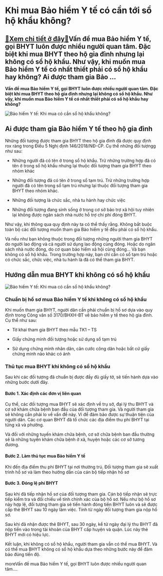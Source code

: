 Khi mua Bảo hiểm Y tế có cần tới sổ hộ khẩu không?
==================================================

[:gift:Xem chi tiết ở đây:gift:](https://hddtvn.com/khi-mua-bao-hiem-y-te-co-can-toi-so-ho-khau-khong/)Vấn đề mua Bảo hiểm Y tế, gọi BHYT luôn được nhiều người quan tâm. Đặc biệt khi mua BHYT theo hộ gia đình nhưng lại không có sổ hộ khẩu. Như vậy, khi muốn mua Bảo hiểm Y tế có nhất thiết phải có sổ hộ khẩu hay không? Ai được tham gia Bảo …
-----------------------------------------------------------------------------------------------------------------------------------------------------------------------------------------------------------------------------------------------

**Vấn đề mua Bảo hiểm Y tế, gọi BHYT luôn được nhiều người quan tâm. Đặc biệt khi mua BHYT theo hộ gia đình nhưng lại không có sổ hộ khẩu. Như vậy, khi muốn mua Bảo hiểm Y tế có nhất thiết phải có sổ hộ khẩu hay không?**


![Bảo hiểm Y tế: Khi mua có cần sổ hộ khẩu không?](https://hddtvn.com/wp-content/uploads/2021/01/Switching-from-Private-to-Public-health-Insurance.jpg)


Ai được tham gia Bảo hiểm Y tế theo hộ gia đình
-----------------------------------------------


Những đối tượng được tham gia BHYT theo hộ gia đình đã được quy định rox ràng trong Điều 5 Nghị định 146/2018/NĐ-CP. Cụ thể những đối tượngg như sau:




* Những người đã có tên ở trong sổ hộ khẩu. Trừ những trường hợp đã có tên ở trong sổ hộ khẩu nhưng lại thuộc đối tượng tham gia BHYT theo nhóm khác

* Những đối tượng đã có tên ở trong sổ tạm trú. Trừ những trường hợp người đã có tên trong sổ tạm trú nhưng lại thuộc đối tượng tham gia BHYT theo nhóm khác.

* Những đối tượng là chức sắc, nhà tu hành hay chức việc

* Những đối tượng đang sinh sống ở trong cơ sở bảo trợ xã hội tuy nhiên lại không được ngân sách nhà nước hỗ trợ chi phí đóng BHYT.



Như vậy, khi thông qua quy định này ta có thể thấy rằng. Không bắt buộc toàn bộ các đối tượng muốn tham gia Bảo hiểm y tế đều phải có sổ hộ khẩu.


Và nếu như bạn không thuộc trong đối tượng những người tham gia BHYT do người lao động và cả người sử dụng lao động cùng đóng. Hoặc do ngân sách nhà nước đóng, do cơ quan bảo hiểm xã hội cùng đóng… Và bạn không có sổ hộ khẩu. Trong trường hợp này, bạn chỉ cần có sổ tạm trú hoặc có chức sắc, chức việc, nhà tu hành là đã có thể tham gia BHYT.


Hướng dẫn mua BHYT khi không có sổ hộ khẩu
------------------------------------------


![Bảo hiểm Y tế: Khi mua có cần sổ hộ khẩu không?](https://hddtvn.com/wp-content/uploads/2021/01/health-insurance.jpg)


### Chuẩn bị hồ sơ mua Bảo hiểm Y tế khi không có sổ hộ khẩu


Khi muốn tham gia BHYT, người dân cần phải chuẩn bị hồ sơ dựa vào quy định trong Công văn số 3170/BHXH-BT về bảo hiểm y tế theo hộ gia đình. Cụ thể như sau:




* Tờ khai tham gia BHYT theo mẫu TK1 – TS

* Giấy chứng minh đối tượng hoặc sử dụng sổ tạm trú

* Sử dụng chứng minh nhân dân, căn cước công dân hoặc bất cứ giấy chứng minh nào khác có ảnh



### Thủ tục mua BHYT khi không có sổ hộ khẩu


Sau khi các đối tượng đã chuẩn bị được đầy đủ giấy tờ, sẽ tiến hành dựa vào những bước dưới đây.


#### Bước 1. Xác định các đơn vị liên quan


Cụ thể, các đối tượng mua BHYT sẽ xác định về trụ sở, đại lý thu BHYT và cơ sở khám chữa bệnh ban đầu của đối tượng tham gia. Và người tham gia sẽ không cần phải lo về vấn đề này. Vì để đảm bảo được sự thuận tiện của người dân. Các cơ quan BHYT đã tổ chức các địa điểm thu phí BHYT tại từng xã và phường.


Và đối với những tuyến khám chữa bệnh, cơ sở chữa bệnh ban đầu thường sẽ là những tuyến khám chữa bệnh ở xã, huyện hoặc các cơ sở tương đương.


#### Bước 2. Làm thủ tục mua Bảo hiểm Y tế


Khi đến địa điểm thu phí BHYT tại nơi thường trú. Đối tượng tham gia sẽ xuất trình hồ sơ và làm theo hướng dẫn của cán bộ tiếp nhận hồ sơ


#### Bước 3. Đóng lệ phí BHYT


Sau khi đã tiếp nhận hồ sơ của đối tượng tham gia. Cán bộ tiếp nhận sẽ trực tiếp kiểm tra và đối chiếu về tính chính xác của bộ hồ sơ. Nếu như bộ hồ sơ này hợp lệ, đối tượng tham gia sẽ tiến hành đóng tiền BHYT luôn và sẽ được cấp thẻ BHYT sau 10 ngày làm việc. Tính từ ngày đối tượng tham gia nộp hồ sơ.


Sau khi đã nhận được thẻ BHYT, sau 30 ngày, kể từ ngày đại lý thu BHYT đã nộp tiền vào trong tài khoản của BHYT cấp huyện và quận. Lúc này thẻ BHYT mới có hiệu lực.


Kết luận, khi không có sổ hộ khẩu, người tham gia vẫn có thể mua BHYT. Và có thể mua BHYT không có sổ hộ khẩu dựa theo những bước này để đảm bảo đúng tiến độ.


moreVấn đề mua Bảo hiểm Y tế, gọi BHYT luôn được nhiều người quan tâm….


